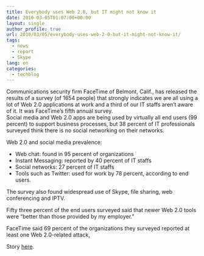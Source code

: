 ```yaml
---
title: Everybody uses Web 2.0, but IT might not know it
date: 2010-03-05T01:07:00+00:00
layout: single
author_profile: true
url: 2010/03/05/everybody-uses-web-2-0-but-it-might-not-know-it/
tags:
  - news
  - report
  - Skype
lang: en
categories: 
  - techblog
---
```

Communications security firm FaceTime of Belmont, Calif., has released the results of a survey (of 1654 people) that strongly indicates we are all using a lot of Web 2.0 applications at work and a third of our IT staffs aren’t aware of it. It was FaceTime’s fifth annual survey.  
Social media and Web 2.0 apps are being used by virtually all end users (99 percent) to support business processes, but 38 percent of IT professionals surveyed think there is no social networking on their networks.

Web 2.0 and social media prevalence:

  * Web chat: found in 95 percent of organizations
  * Instant Messaging: reported by 40 percent of IT staffs
  * Social networks: 27 percent of IT staffs
  * Tools such as Twitter: used for work by 78 percent, according to end users.

The survey also found widespread use of Skype, file sharing, web conferencing and IPTV.

Fifty three percent of the end users surveyed said that newer Web 2.0 tools were “better than those provided by my employer.”

FaceTime said 69 percent of the organizations they surveyed reported at least one Web 2.0-related attack,

Story [here](http://www.net-security.org/secworld.php?id=8951).